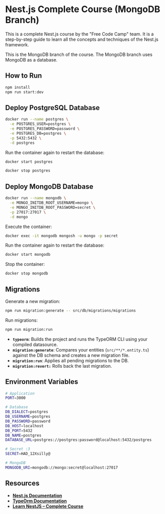 # Nest.js Complete Course (MongoDB Branch)

This is a complete Nest.js course by the "Free Code Camp" team. It is a step-by-step guide to learn all the concepts and techniques of the Nest.js framework.

This is the MongoDB branch of the course. The MongoDB branch uses MongoDB as a database.

## How to Run

```bash
npm install
npm run start:dev

```

## Deploy PostgreSQL Database

```bash
docker run --name postgres \
  -e POSTGRES_USER=postgres \
  -e POSTGRES_PASSWORD=password \
  -e POSTGRES_DB=postgres \
  -p 5432:5432 \
  -d postgres

```

Run the container again to restart the database:

```bash
docker start postgres

```

```bash
docker stop postgres

```

## Deploy MongoDB Database

```bash
docker run --name mongodb \
  -e MONGO_INITDB_ROOT_USERNAME=mongo \
  -e MONGO_INITDB_ROOT_PASSWORD=secret \
  -p 27017:27017 \
  -d mongo

```

Execute the container:

```bash
docker exec -it mongodb mongosh -u mongo -p secret

```

Run the container again to restart the database:

```bash
docker start mongodb

```

Stop the container:

```bash
docker stop mongodb

```

## Migrations

Generate a new migration:

```bash
npm run migration:generate -- src/db/migrations/migrations

```

Run migrations:

```bash
npm run migration:run

```

- **`typeorm`**: Builds the project and runs the TypeORM CLI using your compiled datasource.
- **`migration:generate`**: Compares your entities (`src/**/*.entity.ts`) against the DB schema and creates a new migration file.
- **`migration:run`**: Applies all pending migrations to the DB.
- **`migration:revert:`** Rolls back the last migration.

## Environment Variables

```bash
# Application
PORT=3000

# Database
DB_DIALECT=postgres
DB_USERNAME=postgres
DB_PASSWORD=password
DB_HOST=localhost
DB_PORT=5432
DB_NAME=postgres
DATABASE_URL=postgres://postgres:password@localhost:5432/postgres

# Secret :3
SECRET=HAD_12Xsilly@

# MongoDB
MONGODB_URI=mongodb://mongo:secret@localhost:27017

```

## Resources

- **[Nest.js Documentation](https://docs.nestjs.com/)**
- **[TypeOrm Documentation](https://typeorm.io/)**
- **[Learn NestJS – Complete Course](https://www.youtube.com/watch?v=sFnAHC9lLaw&t=1509s)**
